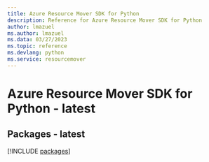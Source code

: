 ```yaml
---
title: Azure Resource Mover SDK for Python
description: Reference for Azure Resource Mover SDK for Python
author: lmazuel
ms.author: lmazuel
ms.data: 03/27/2023
ms.topic: reference
ms.devlang: python
ms.service: resourcemover
---
```

# Azure Resource Mover SDK for Python - latest
## Packages - latest
[!INCLUDE [packages](resource-mover-index.md)]